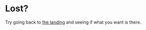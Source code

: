 # Lost?

Try going back to [the landing](https://ampflower.gay) and seeing if what you want is there.

